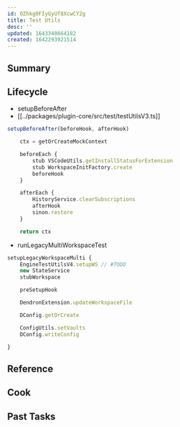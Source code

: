```yaml
---
id: OZhkg0FIyGyUf8XcwCY2g
title: Test Utils
desc: ''
updated: 1643348664182
created: 1642293921514
---
```


<!--
See [[Ref|dendron://dendron.docs/ref.module-schema#ref]]
-->

## Summary

<!-- 2-3 sentences describing what this module does-->

## Lifecycle

- setupBeforeAfter
- [[../packages/plugin-core/src/test/testUtilsV3.ts]]
```ts
setupBeforeAfter(beforeHook, afterHook)

    ctx = getOrCreateMockContext

    beforeEach { 
        stub VSCodeUtils.getInstallStatusForExtension
        stub WorkspaceInitFactory.create
        beforeHook
    }

    afterEach { 
        HistoryService.clearSubscriptions
        afterHook
        sinon.restore
    }

    return ctx
```

- runLegacyMultiWorkspaceTest
```ts
setupLegacyWorkspaceMulti { 
    EngineTestUtilsV4.setupWS // #TODO
    new StateService
    stubWorkspace

    preSetupHook

    DendronExtension.updateWorkspaceFile

    DConfig.getOrCreate

    ConfigUtils.setVaults
    DConfig.writeConfig

}
```

## Reference

<!-- Anything else that is useful to lookup -->

## Cook

<!-- How to do common operations with this code -->

## Past Tasks

<!-- Link to past pull requests and commits on this given module  -->

